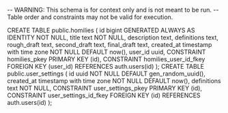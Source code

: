 -- WARNING: This schema is for context only and is not meant to be run.
-- Table order and constraints may not be valid for execution.

CREATE TABLE public.homilies (
  id bigint GENERATED ALWAYS AS IDENTITY NOT NULL,
  title text NOT NULL,
  description text,
  definitions text,
  rough_draft text,
  second_draft text,
  final_draft text,
  created_at timestamp with time zone NOT NULL DEFAULT now(),
  user_id uuid,
  CONSTRAINT homilies_pkey PRIMARY KEY (id),
  CONSTRAINT homilies_user_id_fkey FOREIGN KEY (user_id) REFERENCES auth.users(id)
);
CREATE TABLE public.user_settings (
  id uuid NOT NULL DEFAULT gen_random_uuid(),
  created_at timestamp with time zone NOT NULL DEFAULT now(),
  definitions text NOT NULL,
  CONSTRAINT user_settings_pkey PRIMARY KEY (id),
  CONSTRAINT user_settings_id_fkey FOREIGN KEY (id) REFERENCES auth.users(id)
);